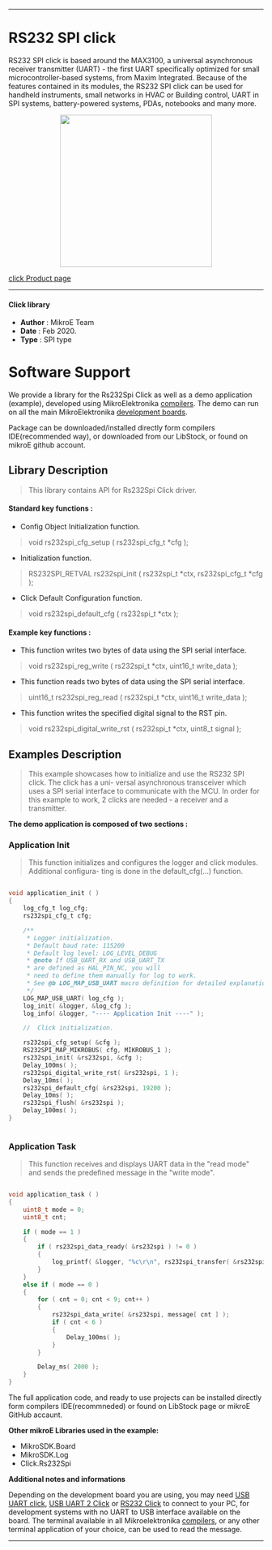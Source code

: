 
---
# RS232 SPI click

RS232 SPI click is based around the MAX3100, a universal asynchronous receiver transmitter (UART) - the first UART specifically optimized for small microcontroller-based systems, from Maxim Integrated. Because of the features contained in its modules, the RS232 SPI click can be used for handheld instruments, small networks in HVAC or Building control, UART in SPI systems, battery-powered systems, PDAs, notebooks and many more.

<p align="center">
  <img src="https://download.mikroe.com/images/click_for_ide/rs232spi_click.png" height=300px>
</p>

[click Product page](https://www.mikroe.com/rs232-spi-click)

---

#### Click library 

- **Author**        : MikroE Team
- **Date**          : Feb 2020.
- **Type**          : SPI type

# Software Support

We provide a library for the Rs232Spi Click 
as well as a demo application (example), developed using MikroElektronika 
[compilers](https://shop.mikroe.com/compilers). 
The demo can run on all the main MikroElektronika [development boards](https://shop.mikroe.com/development-boards).

Package can be downloaded/installed directly form compilers IDE(recommended way), or downloaded from our LibStock, or found on mikroE github account. 

## Library Description

> This library contains API for Rs232Spi Click driver.

#### Standard key functions :

- Config Object Initialization function.
> void rs232spi_cfg_setup ( rs232spi_cfg_t *cfg ); 
 
- Initialization function.
> RS232SPI_RETVAL rs232spi_init ( rs232spi_t *ctx, rs232spi_cfg_t *cfg );

- Click Default Configuration function.
> void rs232spi_default_cfg ( rs232spi_t *ctx );

#### Example key functions :

- This function writes two bytes of data using the SPI serial interface.
> void rs232spi_reg_write ( rs232spi_t *ctx, uint16_t write_data );
 
- This function reads two bytes of data using the SPI serial interface.
> uint16_t rs232spi_reg_read ( rs232spi_t *ctx, uint16_t write_data );

- This function writes the specified digital signal to the RST pin.
> void rs232spi_digital_write_rst ( rs232spi_t *ctx, uint8_t signal );

## Examples Description

> This example showcases how to initialize and use the RS232 SPI click. The click has a uni-
  versal asynchronous transceiver which uses a SPI serial interface to communicate with the 
  MCU. In order for this example to work, 2 clicks are needed - a receiver and a transmitter. 

**The demo application is composed of two sections :**

### Application Init 

> This function initializes and configures the logger and click modules. Additional configura-
  ting is done in the default_cfg(...) function.

```c

void application_init ( )
{
    log_cfg_t log_cfg;
    rs232spi_cfg_t cfg;

    /** 
     * Logger initialization.
     * Default baud rate: 115200
     * Default log level: LOG_LEVEL_DEBUG
     * @note If USB_UART_RX and USB_UART_TX 
     * are defined as HAL_PIN_NC, you will 
     * need to define them manually for log to work. 
     * See @b LOG_MAP_USB_UART macro definition for detailed explanation.
     */
    LOG_MAP_USB_UART( log_cfg );
    log_init( &logger, &log_cfg );
    log_info( &logger, "---- Application Init ----" );

    //  Click initialization.

    rs232spi_cfg_setup( &cfg );
    RS232SPI_MAP_MIKROBUS( cfg, MIKROBUS_1 );
    rs232spi_init( &rs232spi, &cfg );
    Delay_100ms( );
    rs232spi_digital_write_rst( &rs232spi, 1 );
    Delay_10ms( );
    rs232spi_default_cfg( &rs232spi, 19200 );
    Delay_10ms( );
    rs232spi_flush( &rs232spi );
    Delay_100ms( );
}
  
```

### Application Task

> This function receives and displays UART data in the "read mode" and sends the predefined 
  message in the "write mode". 

```c

void application_task ( )
{
    uint8_t mode = 0;
    uint8_t cnt;

    if ( mode == 1 )
    {
        if ( rs232spi_data_ready( &rs232spi ) != 0 )
        {
            log_printf( &logger, "%c\r\n", rs232spi_transfer( &rs232spi, RS232SPI_CMD_READ_DATA ) );
        }
    }
    else if ( mode == 0 )
    {
        for ( cnt = 0; cnt < 9; cnt++ )
        {
            rs232spi_data_write( &rs232spi, message[ cnt ] );
            if ( cnt < 6 )
            {
                Delay_100ms( );
            }
        }

        Delay_ms( 2000 );
    }
}  

``` 

The full application code, and ready to use projects can be  installed directly form compilers IDE(recommneded) or found on LibStock page or mikroE GitHub accaunt.

**Other mikroE Libraries used in the example:** 

- MikroSDK.Board
- MikroSDK.Log
- Click.Rs232Spi

**Additional notes and informations**

Depending on the development board you are using, you may need 
[USB UART click](https://shop.mikroe.com/usb-uart-click), 
[USB UART 2 Click](https://shop.mikroe.com/usb-uart-2-click) or 
[RS232 Click](https://shop.mikroe.com/rs232-click) to connect to your PC, for 
development systems with no UART to USB interface available on the board. The 
terminal available in all Mikroelektronika 
[compilers](https://shop.mikroe.com/compilers), or any other terminal application 
of your choice, can be used to read the message.

---
